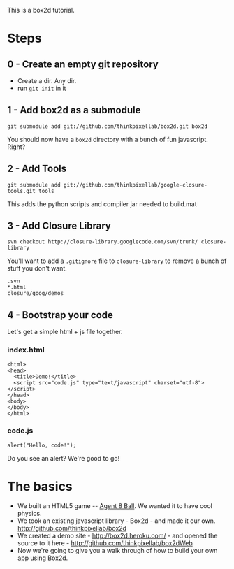 This is a box2d tutorial.

# Steps

## 0 - Create an empty git repository

* Create a dir. Any dir.
* run `git init` in it

## 1 - Add box2d as a submodule

`git submodule add git://github.com/thinkpixellab/box2d.git box2d`

You should now have a `box2d` directory with a bunch of fun javascript. Right?

## 2 - Add Tools

`git submodule add git://github.com/thinkpixellab/google-closure-tools.git tools`

This adds the python scripts and compiler jar needed to build.mat

## 3 - Add Closure Library

`svn checkout http://closure-library.googlecode.com/svn/trunk/ closure-library`

You'll want to add a `.gitignore` file to `closure-library` to remove a bunch of stuff you don't want.

    .svn
    *.html
    closure/goog/demos

## 4 - Bootstrap your code

Let's get a simple html + js file together.

### index.html
    <html>
    <head>
      <title>Demo!</title>
      <script src="code.js" type="text/javascript" charset="utf-8"></script>
    </head>
    <body>
    </body>
    </html>

### code.js
    alert("Hello, code!");

Do you see an alert? We're good to go!

# The basics

* We built an HTML5 game -- [Agent 8 Ball](http://agent8ball.com). We wanted it to have cool physics.
* We took an existing javascript library - Box2d - and made it our own. http://github.com/thinkpixellab/box2d
* We created a demo site - http://box2d.heroku.com/ - and opened the source to it here - http://github.com/thinkpixellab/box2dWeb
* Now we're going to give you a walk through of how to build your own app using Box2d.
